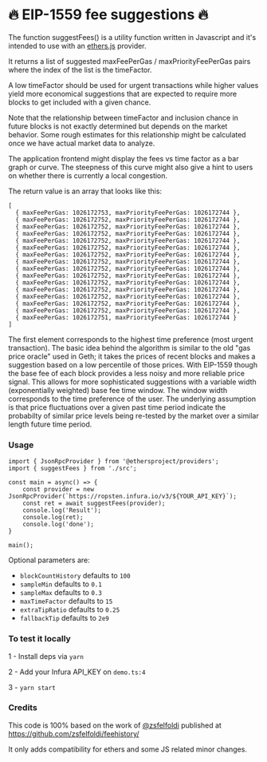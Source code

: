 # 🔥 EIP-1559 fee suggestions 🔥

 The function suggestFees() is a utility function written in Javascript and it's intended to use with an [ethers.js](https://docs.ethers.io/v5/) provider.
 
It returns a list of suggested maxFeePerGas / maxPriorityFeePerGas pairs where the index of the list is the timeFactor. 

A low timeFactor should be used for urgent transactions while higher values yield more economical suggestions that are expected to require more blocks to get included with a given chance. 
 
Note that the relationship between timeFactor and inclusion chance in future blocks is not exactly determined but depends on the market behavior. Some rough estimates for this relationship might be calculated once we have actual market data to analyze.

The application frontend might display the fees vs time factor as a bar graph or curve. The steepness of this curve might also give a hint to users on whether there is currently a local congestion.

The return value is an array that looks like this:

```
[
  { maxFeePerGas: 1026172753, maxPriorityFeePerGas: 1026172744 },
  { maxFeePerGas: 1026172752, maxPriorityFeePerGas: 1026172744 },
  { maxFeePerGas: 1026172752, maxPriorityFeePerGas: 1026172744 },
  { maxFeePerGas: 1026172752, maxPriorityFeePerGas: 1026172744 },
  { maxFeePerGas: 1026172752, maxPriorityFeePerGas: 1026172744 },
  { maxFeePerGas: 1026172752, maxPriorityFeePerGas: 1026172744 },
  { maxFeePerGas: 1026172752, maxPriorityFeePerGas: 1026172744 },
  { maxFeePerGas: 1026172752, maxPriorityFeePerGas: 1026172744 },
  { maxFeePerGas: 1026172752, maxPriorityFeePerGas: 1026172744 },
  { maxFeePerGas: 1026172752, maxPriorityFeePerGas: 1026172744 },
  { maxFeePerGas: 1026172752, maxPriorityFeePerGas: 1026172744 },
  { maxFeePerGas: 1026172752, maxPriorityFeePerGas: 1026172744 },
  { maxFeePerGas: 1026172752, maxPriorityFeePerGas: 1026172744 },
  { maxFeePerGas: 1026172752, maxPriorityFeePerGas: 1026172744 },
  { maxFeePerGas: 1026172752, maxPriorityFeePerGas: 1026172744 },
  { maxFeePerGas: 1026172751, maxPriorityFeePerGas: 1026172744 }
]
```

The first element corresponds to the highest time preference (most urgent transaction).
The basic idea behind the algorithm is similar to the old "gas price oracle" used in Geth; it takes the prices of recent blocks and makes a suggestion based on a low percentile of those prices. With EIP-1559 though the base fee of each block provides a less noisy and more reliable price signal. This allows for more sophisticated suggestions with a variable width (exponentially weighted) base fee time window. The window width corresponds to the time preference of the user. The underlying assumption is that price fluctuations over a given past time period indicate the probabilty of similar price levels being re-tested by the market over a similar length future time period.

### Usage

```
import { JsonRpcProvider } from '@ethersproject/providers';
import { suggestFees } from './src';

const main = async() => {
    const provider = new JsonRpcProvider(`https://ropsten.infura.io/v3/${YOUR_API_KEY}`);
    const ret = await suggestFees(provider);
    console.log('Result');
    console.log(ret);
    console.log('done');
}

main();
```

Optional parameters are:

 - `blockCountHistory` defaults to `100`
 - `sampleMin` defaults to  `0.1`
 - `sampleMax` defaults to `0.3`
 - `maxTimeFactor`  defaults to `15`
 - `extraTipRatio` defaults to  `0.25`
 - `fallbackTip` defaults to `2e9`

### To test it locally

1 - Install deps via `yarn`

2 - Add your Infura API_KEY on `demo.ts:4`

3 - `yarn start`

### Credits

This code is 100% based on the work of [@zsfelfoldi](https://github.com/zsfelfoldi) published at https://github.com/zsfelfoldi/feehistory/

It only adds compatibility for ethers and some JS related minor changes.
